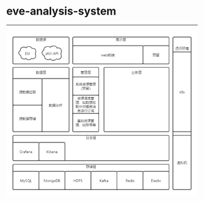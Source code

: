 # eve-analysis-system

---

![framework](https://raw.githubusercontent.com/ormissia/image-hosting/master/eve-analysis-system/framework.png)
